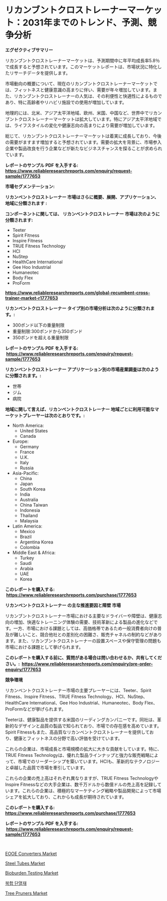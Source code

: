 <p><h1>リカンブントクロストレーナーマーケット：2031年までのトレンド、予測、競争分析</h1></p><p><strong>エグゼクティブサマリー</strong></p>
<p><p>リカンブントクロストレーナーマーケットは、予測期間中に年平均成長率5.8％で成長すると予想されています。このマーケットレポートは、市場状況に特化したリサーチデータを提供します。</p><p>市場動向の概要について、現在のリカンブントクロストレーナーマーケットでは、フィットネスと健康意識の高まりに伴い、需要が年々増加しています。また、リカンブントクロストレーナーの人気は、その利便性と快適性によるものであり、特に高齢者やリハビリ施設での使用が増加しています。</p><p>地理的には、北米、アジア太平洋地域、欧州、米国、中国など、世界中でリカンブントクロストレーナーマーケットは拡大しています。特にアジア太平洋地域では、ライフスタイルの変化や健康志向の高まりにより需要が増加しています。</p><p>総じて、リカンブントクロストレーナーマーケットは着実に成長しており、今後の需要がますます増加すると予想されています。需要の拡大を背景に、市場参入企業や製品改良を行う企業などが新たなビジネスチャンスを探ることが求められています。</p></p>
<p><strong>レポートのサンプル PDF を入手する: <a href="https://www.reliableresearchreports.com/enquiry/request-sample/1777653">https://www.reliableresearchreports.com/enquiry/request-sample/1777653</a></strong></p>
<p><strong>市場セグメンテーション:</strong></p>
<p><strong> リカンベントクロストレーナー 市場はさらに概要、展開、アプリケーション、地域に分類されます :</strong></p>
<p><strong>コンポーネントに関しては、 リカンベントクロストレーナー 市場は次のように分類されます: &nbsp;</strong></p>
<p><ul><li>Teeter</li><li>Spirit Fitness</li><li>Inspire Fitness</li><li>TRUE Fitness Technology</li><li>HCI</li><li>NuStep</li><li>HealthCare International</li><li>Gee Hoo Industrial</li><li>Humaneotec</li><li>Body Flex</li><li>ProForm</li></ul></p>
<p><strong><a href="https://www.reliableresearchreports.com/global-recumbent-cross-trainer-market-r1777653">https://www.reliableresearchreports.com/global-recumbent-cross-trainer-market-r1777653</a></strong></p>
<p><strong> リカンベントクロストレーナー タイプ別の市場分析は次のように分類されます。:</strong></p>
<p><ul><li>300ポンド以下の重量制限</li><li>重量制限:300ポンドから350ポンド</li><li>350ポンドを超える重量制限</li></ul></p>
<p><strong>レポートのサンプル PDF を入手する: &nbsp;<a href="https://www.reliableresearchreports.com/enquiry/request-sample/1777653">https://www.reliableresearchreports.com/enquiry/request-sample/1777653</a></strong></p>
<p><strong> リカンベントクロストレーナー アプリケーション別の市場産業調査は次のように分類されます。:</strong></p>
<p><ul><li>世帯</li><li>ジム</li><li>病院</li></ul></p>
<p><strong>地域に関して言えば、リカンベントクロストレーナー 地域ごとに利用可能なマーケットプレーヤーは次のとおりです。:</strong></p>
<p><ul>
    <li>
        North America:
        <ul>
            <li>United States</li>
            <li>Canada</li>
        </ul>
    </li>
    <li>
        Europe:
        <ul>
            <li>Germany</li>
            <li>France</li>
            <li>U.K.</li>
            <li>Italy</li>
            <li>Russia</li>
        </ul>
    </li>
    <li>
        Asia-Pacific:
        <ul>
            <li>China</li>
            <li>Japan</li>
            <li>South Korea</li>
            <li>India</li>
            <li>Australia</li>
            <li>China Taiwan</li>
            <li>Indonesia</li>
            <li>Thailand</li>
            <li>Malaysia</li>
        </ul>
    </li>
    <li>
        Latin America:
        <ul>
            <li>Mexico</li>
            <li>Brazil</li>
            <li>Argentina Korea</li>
            <li>Colombia</li>
        </ul>
    </li>
    <li>
        Middle East & Africa:
        <ul>
            <li>Turkey</li>
            <li>Saudi</li>
            <li>Arabia</li>
            <li>UAE</li>
            <li>Korea</li>
        </ul>
    </li>
    </ul></p>
<p><strong>このレポートを購入する: &nbsp;<a href="https://www.reliableresearchreports.com/purchase/1777653">https://www.reliableresearchreports.com/purchase/1777653</a></strong></p>
<p><strong>リカンベントクロストレーナー の主な推進要因と障壁 市場</strong></p>
<p><p>リカンブントクロストレーナー市場における主要なドライバーや障壁は、健康志向の増加、快適なトレーニング体験の需要、技術革新による製品の進化などです。一方、市場における課題としては、高価格帯であるため一般消費者向けの普及が難しいこと、競合他社との差別化の困難さ、販売チャネルの制約などがあります。また、リカンブントクロストレーナーの設置スペースや保守管理の問題も市場における課題として挙げられます。</p></p>
<p><strong>このレポートを購入する前に、質問がある場合は問い合わせるか、共有してください。:&nbsp; <a href="https://www.reliableresearchreports.com/enquiry/pre-order-enquiry/1777653">https://www.reliableresearchreports.com/enquiry/pre-order-enquiry/1777653</a></strong></p>
<p><strong>競争環境</strong></p>
<p><p>リカンベントクロストレーナー市場の主要プレーヤーには、Teeter、Spirit Fitness、Inspire Fitness、TRUE Fitness Technology、HCI、NuStep、HealthCare International、Gee Hoo Industrial、Humaneotec、Body Flex、ProFormなどが挙げられます。</p><p>Teeterは、健康製品を提供する米国のリーディングカンパニーです。同社は、革新的なデザインと品質の製品で知られており、市場での存在感を高めています。 Spirit Fitnessもまた、高品質なリカンベントクロストレーナーを提供しており、健康とフィットネスの分野で高い評価を受けています。</p><p>これらの企業は、市場成長と市場規模の拡大に大きな貢献をしています。特に、TRUE Fitness Technologyは、優れた製品ラインナップと強力な販売戦略によって、市場でのリーダーシップを築いています。HCIも、革新的なテクノロジーと卓越した品質で市場を牽引しています。</p><p>これらの企業の売上高はそれぞれ異なりますが、TRUE Fitness TechnologyやInspire Fitnessなどの大手企業は、数千万ドルから数億ドルの売上高を記録しています。これらの企業は、積極的なマーケティング戦略や製品開発によって市場シェアを拡大しており、これからも成長が期待されています。</p></p>
<p><strong>このレポートを購入する: &nbsp; <a href="https://www.reliableresearchreports.com/purchase/1777653">https://www.reliableresearchreports.com/purchase/1777653</a></strong></p>
<p><strong>レポートのサンプル PDF を入手する: &nbsp;<a href="https://www.reliableresearchreports.com/enquiry/request-sample/1777653">https://www.reliableresearchreports.com/enquiry/request-sample/1777653</a></strong><strong></strong></p>
<p>&nbsp;</p>
<p><p><a href="https://noble-drawer-34c.notion.site/EOOE-Converters-Market-Trends-and-Market-Analysis-forecasted-for-period-2024-2031-4c20a4e94b29475f9a9a8a7f84ab39fe">EOOE Converters Market</a></p><p><a href="https://issuu.com/reportprime-2/docs/steel-tubes-market-size-2030.pptx">Steel Tubes Market</a></p><p><a href="https://github.com/globismark/Market-Research-Report-List-2/blob/main/bioburden-testing-market.md">Bioburden Testing Market</a></p><p><a href="https://github.com/vsoq0zknh59/Market-Research-Report-List-1/blob/main/709492623814.md">복합 단열재</a></p><p><a href="https://view.publitas.com/reportprime-1/tree-pruners-market-insight-market-trends-growth-forecasted-from-2024-to-2031/">Tree Pruners Market</a></p></p>